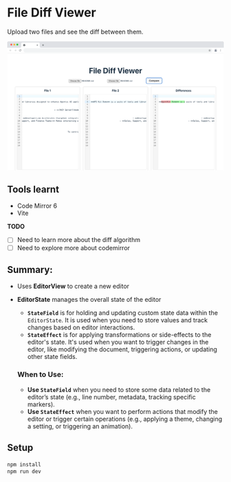 # File Diff Viewer

Upload two files and see the diff between them.

![Demo](./demo.png)


## Tools learnt

* Code Mirror 6
* Vite

**TODO**
- [ ] Need to learn more about the diff algorithm
- [ ] Need to explore more about codemirror

## Summary:
- Uses **EditorView** to create a new editor
- **EditorState** manages the overall state of the editor
  - **`StateField`** is for holding and updating custom state data within the `EditorState`. It is used when you need to store values and track changes based on editor interactions.
  - **`StateEffect`** is for applying transformations or side-effects to the editor's state. It's used when you want to trigger changes in the editor, like modifying the document, triggering actions, or updating other state fields.

  ### When to Use:
  - **Use `StateField`** when you need to store some data related to the editor’s state (e.g., line number, metadata, tracking specific markers).
  - **Use `StateEffect`** when you want to perform actions that modify the editor or trigger certain operations (e.g., applying a theme, changing a setting, or triggering an animation).


## Setup

```
npm install
npm run dev
```




